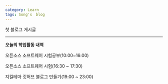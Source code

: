 ```yaml
---
category: Learn
tags: Song's　blog
---
```


첫 블로그 게시글

---

**오늘의 학업활동 내역**

오픈소스 소프트웨어 시험공부(10:00~16:00)

오픈소스 소프트웨어 시험(16:30 ~ 17:30)

지킬테마 깃허브 블로그 만들기(19:00 ~ 23:00)
